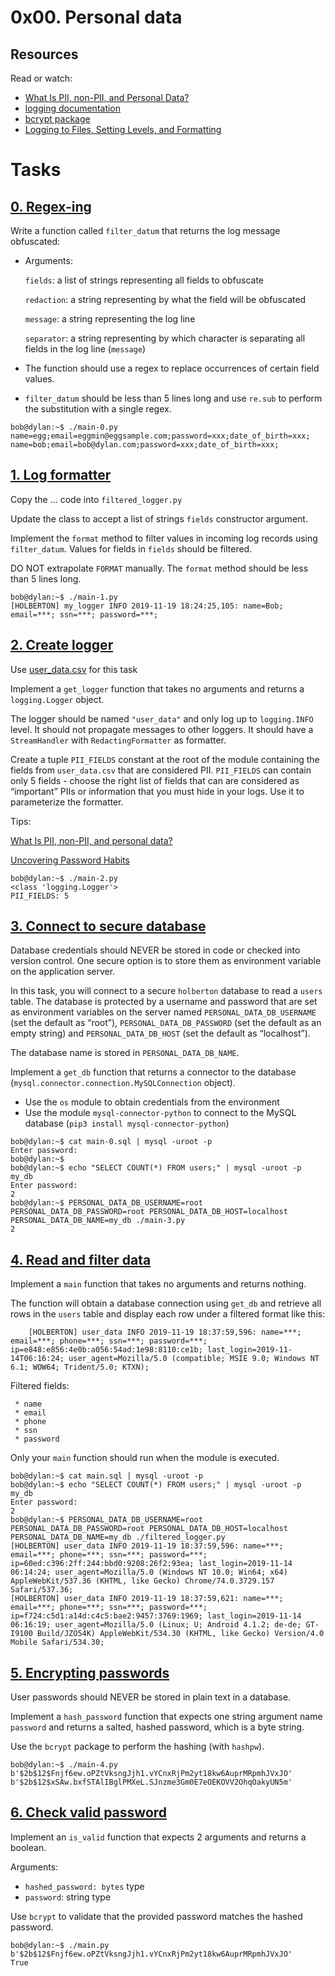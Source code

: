 # 0x00. Personal data

## Resources
Read or watch:

* [What Is PII, non-PII, and Personal Data?](https://piwik.pro/blog/what-is-pii-personal-data/)
* [logging documentation](https://docs.python.org/3/library/logging.html)
* [bcrypt package](https://github.com/pyca/bcrypt/)
* [Logging to Files, Setting Levels, and Formatting](https://www.youtube.com/watch?v=-ARI4Cz-awo)

# Tasks

## [0. Regex-ing](./filtered_logger.py)
Write a function called `filter_datum` that returns the log message obfuscated:

* Arguments:

    `fields`: a list of strings representing all fields to obfuscate

    `redaction`: a string representing by what the field will be obfuscated

    `message`: a string representing the log line

    `separator`: a string representing by which character is separating all fields in the log line (`message`)

* The function should use a regex to replace occurrences of certain field values.

* `filter_datum` should be less than 5 lines long and use `re.sub` to perform the substitution with a single regex.
```
bob@dylan:~$ ./main-0.py
name=egg;email=eggmin@eggsample.com;password=xxx;date_of_birth=xxx;
name=bob;email=bob@dylan.com;password=xxx;date_of_birth=xxx;
```

## [1. Log formatter](./filtered_logger.py)
Copy the ... code into `filtered_logger.py`

Update the class to accept a list of strings `fields` constructor argument.

Implement the `format` method to filter values in incoming log records using `filter_datum`. Values for fields in `fields` should be filtered.

DO NOT extrapolate `FORMAT` manually. The `format` method should be less than 5 lines long.
```
bob@dylan:~$ ./main-1.py
[HOLBERTON] my_logger INFO 2019-11-19 18:24:25,105: name=Bob; email=***; ssn=***; password=***;
```

## [2. Create logger](./filtered_logger.py)
Use [user_data.csv](./user_data.csv) for this task

Implement a `get_logger` function that takes no arguments and returns a `logging.Logger` object.

The logger should be named `"user_data"` and only log up to `logging.INFO` level. It should not propagate messages to other loggers. It should have a `StreamHandler` with `RedactingFormatter` as formatter.

Create a tuple `PII_FIELDS` constant at the root of the module containing the fields from `user_data.csv` that are considered PII. `PII_FIELDS` can contain only 5 fields - choose the right list of fields that can are considered as “important” PIIs or information that you must hide in your logs. Use it to parameterize the formatter.

Tips:

[What Is PII, non-PII, and personal data?](https://piwik.pro/blog/what-is-pii-personal-data/)

[Uncovering Password Habits](https://digitalguardian.com/blog/uncovering-password-habits-are-users-password-security-habits-improving-infographic)
```
bob@dylan:~$ ./main-2.py
<class 'logging.Logger'>
PII_FIELDS: 5
```

## [3. Connect to secure database](./filtered_logger.py)
Database credentials should NEVER be stored in code or checked into version control. One secure option is to store them as environment variable on the application server.

In this task, you will connect to a secure `holberton` database to read a `users` table. The database is protected by a username and password that are set as environment variables on the server named `PERSONAL_DATA_DB_USERNAME` (set the default as “root”), `PERSONAL_DATA_DB_PASSWORD` (set the default as an empty string) and `PERSONAL_DATA_DB_HOST` (set the default as “localhost”).

The database name is stored in `PERSONAL_DATA_DB_NAME`.

Implement a `get_db` function that returns a connector to the database (`mysql.connector.connection.MySQLConnection` object).

* Use the `os` module to obtain credentials from the environment
* Use the module `mysql-connector-python` to connect to the MySQL database (`pip3 install mysql-connector-python`)
```
bob@dylan:~$ cat main-0.sql | mysql -uroot -p
Enter password: 
bob@dylan:~$ 
bob@dylan:~$ echo "SELECT COUNT(*) FROM users;" | mysql -uroot -p my_db
Enter password: 
2
bob@dylan:~$ PERSONAL_DATA_DB_USERNAME=root PERSONAL_DATA_DB_PASSWORD=root PERSONAL_DATA_DB_HOST=localhost PERSONAL_DATA_DB_NAME=my_db ./main-3.py
2
```

## [4. Read and filter data](./filtered_logger.py)
Implement a `main` function that takes no arguments and returns nothing.

The function will obtain a database connection using `get_db` and retrieve all rows in the `users` table and display each row under a filtered format like this:

        [HOLBERTON] user_data INFO 2019-11-19 18:37:59,596: name=***; email=***; phone=***; ssn=***; password=***; ip=e848:e856:4e0b:a056:54ad:1e98:8110:ce1b; last_login=2019-11-14T06:16:24; user_agent=Mozilla/5.0 (compatible; MSIE 9.0; Windows NT 6.1; WOW64; Trident/5.0; KTXN);

Filtered fields:
```
 * name
 * email
 * phone
 * ssn
 * password
```

Only your `main` function should run when the module is executed.
```
bob@dylan:~$ cat main.sql | mysql -uroot -p
bob@dylan:~$ echo "SELECT COUNT(*) FROM users;" | mysql -uroot -p my_db
Enter password: 
2
bob@dylan:~$ PERSONAL_DATA_DB_USERNAME=root PERSONAL_DATA_DB_PASSWORD=root PERSONAL_DATA_DB_HOST=localhost PERSONAL_DATA_DB_NAME=my_db ./filtered_logger.py
[HOLBERTON] user_data INFO 2019-11-19 18:37:59,596: name=***; email=***; phone=***; ssn=***; password=***; ip=60ed:c396:2ff:244:bbd0:9208:26f2:93ea; last_login=2019-11-14 06:14:24; user_agent=Mozilla/5.0 (Windows NT 10.0; Win64; x64) AppleWebKit/537.36 (KHTML, like Gecko) Chrome/74.0.3729.157 Safari/537.36;
[HOLBERTON] user_data INFO 2019-11-19 18:37:59,621: name=***; email=***; phone=***; ssn=***; password=***; ip=f724:c5d1:a14d:c4c5:bae2:9457:3769:1969; last_login=2019-11-14 06:16:19; user_agent=Mozilla/5.0 (Linux; U; Android 4.1.2; de-de; GT-I9100 Build/JZO54K) AppleWebKit/534.30 (KHTML, like Gecko) Version/4.0 Mobile Safari/534.30;
```

## [5. Encrypting passwords](./encrypt_password.py)
User passwords should NEVER be stored in plain text in a database.

Implement a `hash_password` function that expects one string argument name `password` and returns a salted, hashed password, which is a byte string.

Use the `bcrypt` package to perform the hashing (with `hashpw`).
```
bob@dylan:~$ ./main-4.py
b'$2b$12$Fnjf6ew.oPZtVksngJjh1.vYCnxRjPm2yt18kw6AuprMRpmhJVxJO'
b'$2b$12$xSAw.bxfSTAlIBglPMXeL.SJnzme3Gm0E7eOEKOVV2OhqOakyUN5m'
```

## [6. Check valid password](./encrypt_password.py)
Implement an `is_valid` function that expects 2 arguments and returns a boolean.

Arguments:

* `hashed_password: bytes` type
* `password`: string type

Use `bcrypt` to validate that the provided password matches the hashed password.
```
bob@dylan:~$ ./main.py
b'$2b$12$Fnjf6ew.oPZtVksngJjh1.vYCnxRjPm2yt18kw6AuprMRpmhJVxJO'
True
```

